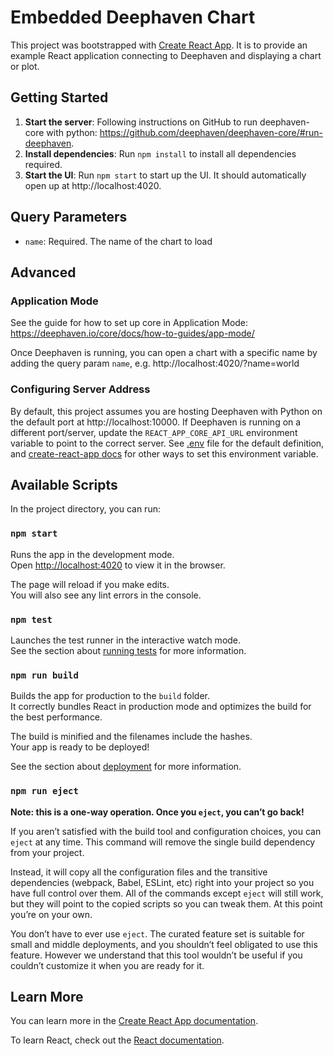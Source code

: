 # Embedded Deephaven Chart

This project was bootstrapped with [Create React App](https://github.com/facebook/create-react-app). It is to provide an example React application connecting to Deephaven and displaying a chart or plot.

## Getting Started

1. **Start the server**: Following instructions on GitHub to run deephaven-core with python: https://github.com/deephaven/deephaven-core/#run-deephaven.
2. **Install dependencies**: Run `npm install` to install all dependencies required.
3. **Start the UI**: Run `npm start` to start up the UI. It should automatically open up at http://localhost:4020.

## Query Parameters

- `name`: Required. The name of the chart to load

## Advanced

### Application Mode

See the guide for how to set up core in Application Mode: https://deephaven.io/core/docs/how-to-guides/app-mode/

Once Deephaven is running, you can open a chart with a specific name by adding the query param `name`, e.g. http://localhost:4020/?name=world

### Configuring Server Address

By default, this project assumes you are hosting Deephaven with Python on the default port at http://localhost:10000. If Deephaven is running on a different port/server, update the `REACT_APP_CORE_API_URL` environment variable to point to the correct server. See [.env](./.env) file for the default definition, and [create-react-app docs](https://create-react-app.dev/docs/adding-custom-environment-variables/) for other ways to set this environment variable.

## Available Scripts

In the project directory, you can run:

### `npm start`

Runs the app in the development mode.\
Open [http://localhost:4020](http://localhost:4020) to view it in the browser.

The page will reload if you make edits.\
You will also see any lint errors in the console.

### `npm test`

Launches the test runner in the interactive watch mode.\
See the section about [running tests](https://facebook.github.io/create-react-app/docs/running-tests) for more information.

### `npm run build`

Builds the app for production to the `build` folder.\
It correctly bundles React in production mode and optimizes the build for the best performance.

The build is minified and the filenames include the hashes.\
Your app is ready to be deployed!

See the section about [deployment](https://facebook.github.io/create-react-app/docs/deployment) for more information.

### `npm run eject`

**Note: this is a one-way operation. Once you `eject`, you can’t go back!**

If you aren’t satisfied with the build tool and configuration choices, you can `eject` at any time. This command will remove the single build dependency from your project.

Instead, it will copy all the configuration files and the transitive dependencies (webpack, Babel, ESLint, etc) right into your project so you have full control over them. All of the commands except `eject` will still work, but they will point to the copied scripts so you can tweak them. At this point you’re on your own.

You don’t have to ever use `eject`. The curated feature set is suitable for small and middle deployments, and you shouldn’t feel obligated to use this feature. However we understand that this tool wouldn’t be useful if you couldn’t customize it when you are ready for it.

## Learn More

You can learn more in the [Create React App documentation](https://facebook.github.io/create-react-app/docs/getting-started).

To learn React, check out the [React documentation](https://reactjs.org/).
